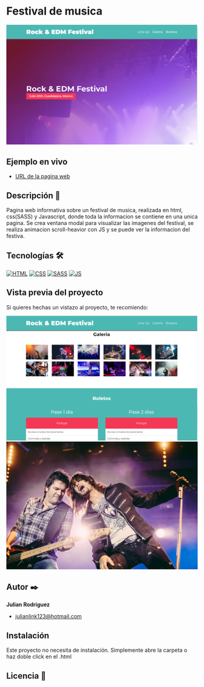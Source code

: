 # Festival de musica
![Imagen del proyecto](https://github.com/JRodriguezx1/festivalmusic/blob/master/build/img/festival2021.png?raw=true)

## Ejemplo en vivo
- [URL de la pagina web](https://festival2021.netlify.app/)

## Descripción 📑

Pagina web informativa sobre un festival de musica, realizada en html, css(SASS) y Javascript, donde toda la informacion se contiene en una unica pagina.
Se crea ventana modal para visualizar las imagenes del festival, se realiza animacion scroll-heavior con JS y se puede ver la informacion del festiva. 

## Tecnologías 🛠
<!-- Iconos sacados de: https://github.com/hendrasob/badges/blob/master/README.md y https://github.com/alexandresanlim/Badges4-README.md-Profile -->
[![HTML](https://img.shields.io/badge/HTML5-E34F26?style=for-the-badge&logo=html5&logoColor=white)](https://es.wikipedia.org/wiki/HTML5)
[![CSS](https://img.shields.io/badge/CSS3-1572B6?style=for-the-badge&logo=css3&logoColor=white)](https://es.wikipedia.org/wiki/CSS)
[![SASS](https://img.shields.io/badge/Sass-CC6699?style=for-the-badge&logo=sass&logoColor=white)](https://es.wikipedia.org/wiki/SASS)
[![JS](https://img.shields.io/badge/JavaScript-F7DF1E?style=for-the-badge&logo=javascript&logoColor=black)](https://es.wikipedia.org/wiki/JavaScript)

## Vista previa del proyecto
Si quieres hechas un vistazo al proyecto, te recomiendo:

![Captura del proyecto](https://github.com/JRodriguezx1/festivalmusic/blob/master/build/img/festival2021b.png?raw=true)
![Captura del proyecto](https://github.com/JRodriguezx1/festivalmusic/blob/master/build/img/imagen_rock.jpg?raw=true)


## Autor ✒️
**Julian Rodriguez**

* [julianlink123@hotmail.com](julianlink123@hotmail.com)
<!--* [LinkedIn](https://www.linkedin.com/in/tu-url-de-linkedin/)
* [Behance](https://www.behance.net/tu-url-de-behance)
* [Dribble](https://www.dribble.com/tu-url-de-dribble)
* [Porfolio web](https://tu-dominio.com/)-->

## Instalación 
Este proyecto no necesita de instalación. Simplemente abre la carpeta o haz doble click en el .html
  
## Licencia 📄

